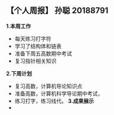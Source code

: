 ## 【个人周报】 孙聪 20188791
**1.本周工作**
 *  每天练习打字符
 *  学习了结构体和链表
 *  准备下周五高数期中考试
 *  复习指针相关知识
 
 **2.下周计划**
 *  复习高数，计算机导论知识点
 *  准备高数，计算机科学导论期中考试，
 *  练习打字，练习线代。
 **3.成果展示**
 *  
